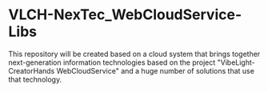 # VLCH-NexTec_WebCloudService-Libs
This repository will be created based on a cloud system that brings together next-generation information technologies based on the project "VibeLight-CreatorHands WebCloudService" and a huge number of solutions that use that technology.
